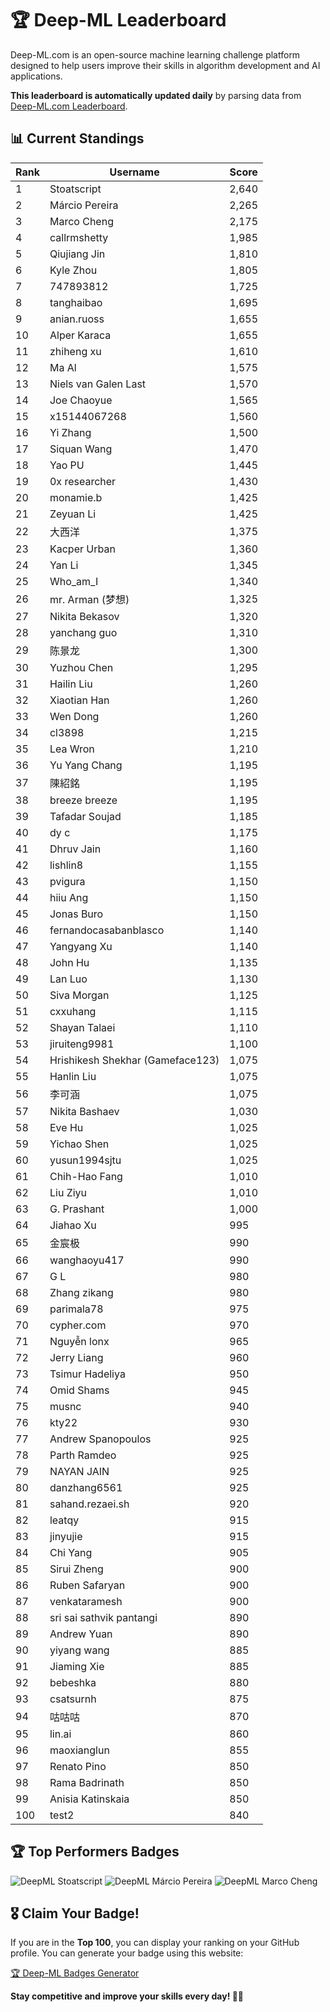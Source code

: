 # 🏆 Deep-ML Leaderboard

Deep-ML.com is an open-source machine learning challenge platform designed to help users improve their skills in algorithm development and AI applications.  

**This leaderboard is automatically updated daily** by parsing data from [Deep-ML.com Leaderboard](https://www.deep-ml.com/leaderboard).  

## 📊 Current Standings  

<!-- LEADERBOARD_START -->
| Rank | Username | Score |
|------|---------|-------|
| 1 | Stoatscript | 2,640 |
| 2 | Márcio Pereira | 2,265 |
| 3 | Marco Cheng | 2,175 |
| 4 | callrmshetty | 1,985 |
| 5 | Qiujiang Jin | 1,810 |
| 6 | Kyle Zhou | 1,805 |
| 7 | 747893812 | 1,725 |
| 8 | tanghaibao | 1,695 |
| 9 | anian.ruoss | 1,655 |
| 10 | Alper Karaca | 1,655 |
| 11 | zhiheng xu | 1,610 |
| 12 | Ma Al | 1,575 |
| 13 | Niels van Galen Last | 1,570 |
| 14 | Joe Chaoyue | 1,565 |
| 15 | x15144067268 | 1,560 |
| 16 | Yi Zhang | 1,500 |
| 17 | Siquan Wang | 1,470 |
| 18 | Yao PU | 1,445 |
| 19 | 0x researcher | 1,430 |
| 20 | monamie.b | 1,425 |
| 21 | Zeyuan Li | 1,425 |
| 22 | 大西洋 | 1,375 |
| 23 | Kacper Urban | 1,360 |
| 24 | Yan Li | 1,345 |
| 25 | Who_am_I | 1,340 |
| 26 | mr. Arman (梦想) | 1,325 |
| 27 | Nikita Bekasov | 1,320 |
| 28 | yanchang guo | 1,310 |
| 29 | 陈景龙 | 1,300 |
| 30 | Yuzhou Chen | 1,295 |
| 31 | Hailin Liu | 1,260 |
| 32 | Xiaotian Han | 1,260 |
| 33 | Wen Dong | 1,260 |
| 34 | cl3898 | 1,215 |
| 35 | Lea Wron | 1,210 |
| 36 | Yu Yang Chang | 1,195 |
| 37 | 陳紹銘 | 1,195 |
| 38 | breeze breeze | 1,195 |
| 39 | Tafadar Soujad | 1,185 |
| 40 | dy c | 1,175 |
| 41 | Dhruv Jain | 1,160 |
| 42 | lishlin8 | 1,155 |
| 43 | pvigura | 1,150 |
| 44 | hiiu Ang | 1,150 |
| 45 | Jonas Buro | 1,150 |
| 46 | fernandocasabanblasco | 1,140 |
| 47 | Yangyang Xu | 1,140 |
| 48 | John Hu | 1,135 |
| 49 | Lan Luo | 1,130 |
| 50 | Siva Morgan | 1,125 |
| 51 | cxxuhang | 1,115 |
| 52 | Shayan Talaei | 1,110 |
| 53 | jiruiteng9981 | 1,100 |
| 54 | Hrishikesh Shekhar (Gameface123) | 1,075 |
| 55 | Hanlin Liu | 1,075 |
| 56 | 李可涵 | 1,075 |
| 57 | Nikita Bashaev | 1,030 |
| 58 | Eve Hu | 1,025 |
| 59 | Yichao Shen | 1,025 |
| 60 | yusun1994sjtu | 1,025 |
| 61 | Chih-Hao Fang | 1,010 |
| 62 | Liu Ziyu | 1,010 |
| 63 | G. Prashant | 1,000 |
| 64 | Jiahao Xu | 995 |
| 65 | 金宸极 | 990 |
| 66 | wanghaoyu417 | 990 |
| 67 | G L | 980 |
| 68 | Zhang zikang | 980 |
| 69 | parimala78 | 975 |
| 70 | cypher.com | 970 |
| 71 | Nguyễn lonx | 965 |
| 72 | Jerry Liang | 960 |
| 73 | Tsimur Hadeliya | 950 |
| 74 | Omid Shams | 945 |
| 75 | musnc | 940 |
| 76 | kty22 | 930 |
| 77 | Andrew Spanopoulos | 925 |
| 78 | Parth Ramdeo | 925 |
| 79 | NAYAN JAIN | 925 |
| 80 | danzhang6561 | 925 |
| 81 | sahand.rezaei.sh | 920 |
| 82 | leatqy | 915 |
| 83 | jinyujie | 915 |
| 84 | Chi Yang | 905 |
| 85 | Sirui Zheng | 900 |
| 86 | Ruben Safaryan | 900 |
| 87 | venkataramesh | 900 |
| 88 | sri sai sathvik pantangi | 890 |
| 89 | Andrew Yuan | 890 |
| 90 | yiyang wang | 885 |
| 91 | Jiaming Xie | 885 |
| 92 | bebeshka | 880 |
| 93 | csatsurnh | 875 |
| 94 | 咕咕咕 | 870 |
| 95 | lin.ai | 860 |
| 96 | maoxianglun | 855 |
| 97 | Renato Pino | 850 |
| 98 | Rama Badrinath | 850 |
| 99 | Anisia Katinskaia | 850 |
| 100 | test2 | 840 |
<!-- LEADERBOARD_END -->

## 🏆 Top Performers Badges

<!-- BADGES_START -->
![DeepML Stoatscript](https://img.shields.io/badge/dynamic/json?url=https%3A%2F%2Fraw.githubusercontent.com%2Fsilvermete0r%2Fdeepml-top%2Frefs%2Fheads%2Fmain%2Fbadges.json&query=%24.f0022cc6de4b20fe459420bacf8c1f9c.label&prefix=Rank%20&style=for-the-badge&label=%F0%9F%9A%80%20DeepML&color=blue&link=https%3A%2F%2Fwww.deep-ml.com%2Fleaderboard)
![DeepML Márcio Pereira](https://img.shields.io/badge/dynamic/json?url=https%3A%2F%2Fraw.githubusercontent.com%2Fsilvermete0r%2Fdeepml-top%2Frefs%2Fheads%2Fmain%2Fbadges.json&query=%24.b0ffdfd546c2cfe5688ab1e44f9ead8c.label&prefix=Rank%20&style=for-the-badge&label=%F0%9F%9A%80%20DeepML&color=blue&link=https%3A%2F%2Fwww.deep-ml.com%2Fleaderboard)
![DeepML Marco Cheng](https://img.shields.io/badge/dynamic/json?url=https%3A%2F%2Fraw.githubusercontent.com%2Fsilvermete0r%2Fdeepml-top%2Frefs%2Fheads%2Fmain%2Fbadges.json&query=%24.4091c1a21900bd2c7d3f4e343acddda1.label&prefix=Rank%20&style=for-the-badge&label=%F0%9F%9A%80%20DeepML&color=blue&link=https%3A%2F%2Fwww.deep-ml.com%2Fleaderboard)
<!-- BADGES_END -->

## 🎖 Claim Your Badge!  

If you are in the **Top 100**, you can display your ranking on your GitHub profile. You can generate your badge using this website:

[🏆 Deep-ML Badges Generator](#)

**Stay competitive and improve your skills every day! 🚀🔥**